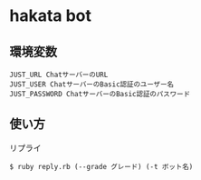 # hakata bot
## 環境変数
```
JUST_URL ChatサーバーのURL
JUST_USER ChatサーバーのBasic認証のユーザー名
JUST_PASSWORD ChatサーバーのBasic認証のパスワード
```
## 使い方
リプライ
```
$ ruby reply.rb (--grade グレード) (-t ボット名)
```


